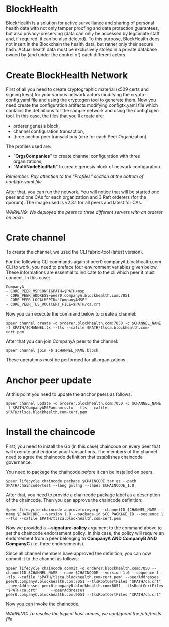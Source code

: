 # BlockHealth
BlockHealth is a solution for active surveillance and sharing of personal health data with not only tamper proofing and data protection guarantees, but also privacy-preserving (data can only be accessed by legitimate staff and, if required, it can be also deleted).  To this purpose, BlockHealth does not insert in the Blockchain the health data, but rather only their secure hash. Actual health data must be exclusively stored in a private database owned by (and under the control of) each different actors.

# Create BlockHealth Network
First of all you need to create cryptographic material (x509 certs and signing keys) for your various network actors modifying the crypto-config.yaml file and using the cryptogen tool to generate them.
Now you need create the configuration artifacts modifying configtx.yaml file which contains the definitions for the sample network and using the configtxgen tool. In this case, the files that you'll create are: 
* orderer genesis block,
* channel configuration transaction,
* three anchor peer transactions (one for each Peer Organization).

The profiles used are:
* "**OrgsCompanies**" to create channel configuration with three organizations;
* "**MultiNodeEtcdRaft**" to create genesis block of network configuration. 

*Remember: Pay attention to the “Profiles” section at the bottom of configtx.yaml file.*

After that, you can run the network. You will notice that will be started one peer and one CAs for each organization and 3 Raft orderers (for the quorum). The image used is v2.3.1 for all peers and latest for CAs.

*WARNING: We deployed the peers to three different servers with an orderer on each.*


# Crate channel
To create the channel, we used the CLI fabric-tool (latest version).

For the following CLI commands against peer0.companyA.blockhealth.com CLI to work, you need to preface four environment variables given below. These informations are essential to indicate to the cli which peer it must connect.
In this case:
```
CompanyA
- CORE_PEER_MSPCONFIGPATH=$PATH/msp
- CORE_PEER_ADDRESS=peer0.companyA.blockhealth.com:7051
- CORE_PEER_LOCALMSPID="CompanyAMSP"
- CORE_PEER_TLS_ROOTCERT_FILE=$PATH/ca.crt
```

Now you can execute the command below to create a channel:
```
$peer channel create -o orderer.blockhealth.com:7050 -c $CHANNEL_NAME -f $PATH/$CHANNEL.tx --tls --cafile $PATH/tlsca.blockhealth.com-cert.pem
```

After that you can join CompanyA peer to the channel:
```
$peer channel join -b $CHANNEL_NAME.block
```

These operations must be performed for all organizations.


# Anchor peer update
At this point you need to update the anchor peers as follows:
```
$peer channel update -o orderer.blockhealth.com:7050 -c $CHANNEL_NAME -f $PATH/CompanyAMSPanchors.tx --tls --cafile $PATH/tlsca.blockhealth.com-cert.pem
```


# Install the chaincode

First, you need to install the Go (in this case) chaincode on every peer that will execute and endorse your transactions.
The members of the channel need to agree the chaincode definition that establishes chaincode governance.

You need to package the chaincode before it can be installed on peers. 
```
$peer lifecycle chaincode package $CHAINCODE.tar.gz --path $PATH/chaincode/test --lang golang --label $CHAINCODE_1.0
```

After that, you need to provide a chaincode package label as a description of the chaincode. Then you can approve the chaincode definition:
```
$peer lifecycle chaincode approveformyorg --channelID $CHANNEL_NAME --name $CHAINCODE --version 1.0 --package-id $CC_PACKAGE_ID --sequence 1 --tls --cafile $PATH/tlsca.blockhealth.com-cert.pem
```

Now we provided a **--signature-policy** argument to the command above to set the chaincode endorsement policy. In this case, the policy will require an endorsement from a peer belonging to **CompanyA AND CompanyB AND CompanyC** (i.e. three endorsements).

Since all channel members have approved the definition, you can now commit it to the channel as follows:
```
$peer lifecycle chaincode commit -o orderer.blockhealth.com:7050 --channelID $CHANNEL_NAME --name $CHAINCODE --version 1.0 --sequence 1 --tls --cafile "$PATH/tlsca.blockhealth.com-cert.pem" --peerAddresses peer0.companyA.blockhealth.com:7051 --tlsRootCertFiles "$PATH/ca.crt" --peerAddresses peer0.companyB.blockhealth.com:8051 --tlsRootCertFiles "$PATH/ca.crt"      --peerAddresses peer0.companyC.blockhealth.com:9051 --tlsRootCertFiles "$PATH/ca.crt"
```
Now you can invoke the chaincode.

*WARNING: To resolve the logical host names, we configured the /etc/hosts file*
